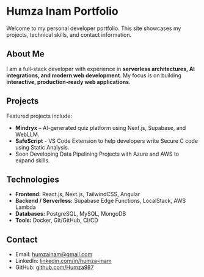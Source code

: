 # Humza Inam Portfolio

Welcome to my personal developer portfolio. This site showcases my projects, technical skills, and contact information.

## About Me
I am a full-stack developer with experience in **serverless architectures, AI integrations, and modern web development**. My focus is on building **interactive, production-ready web applications**.

## Projects
Featured projects include:
- **Mindryx** – AI-generated quiz platform using Next.js, Supabase, and WebLLM.
- **SafeScript** - VS Code Extension to help developers write Secure C code using Static Analysis.
- Soon Developing Data Pipelining Projects with Azure and AWS to expand skills.

## Technologies
- **Frontend:** React.js, Next.js, TailwindCSS, Angular
- **Backend / Serverless:** Supabase Edge Functions, LocalStack, AWS Lambda
- **Databases:** PostgreSQL, MySQL, MongoDB
- **Tools:** Docker, Git/GitHub, CI/CD

## Contact
- Email: humzainam@gmail.com  
- LinkedIn: [linkedin.com/in/humza-inam](https://www.linkedin.com/in/humza-inam/)  
- GitHub: [github.com/Humza987](https://github.com/Humza987)  
